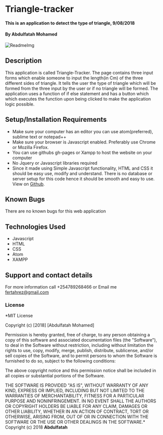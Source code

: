 # Triangle-tracker
#### This is an application to detect the type of triangle, 9/08/2018
#### By **Abdulfatah Mohamed**
![ReadmeImg](https://upload.wikimedia.org/wikipedia/commons/f/fc/Triangle_model_of_love.png "Optional title")
## Description
This application is called Triangle-Tracker. The page contains three input forms which enable someone to input the length(in Cm) of the three different sides of triangle. It tells the user the type of triangle which will be formed from the three input by the user or if no triangle will be formed. The application uses a function of if else statement and has a button which which executes the function upon being clicked to make the application logic possible.    
## Setup/Installation Requirements
* Make sure your computer has an editor you can use atom(preferred), sublime text or notepad++
* Make sure your browser is Javascript enabled. Preferably use Chrome or Mozilla Firefox. 
* You can use githubs gh-pages or Xampp to host the website on your computer
* No Jquery or Javascript libraries required
* Since it made using Simple Javascript functionality, HTML and CSS it should be easy use, modify  and understand.
There is no database or server setup for this code hence it should be smooth and easy to use. View on [Github](http://fatahrez.github.io/triangle-tracker).
## Known Bugs
There are no known bugs for this web application
## Technologies Used
* Javascript
* HTML
* CSS
* Atom
* XAMPP
## Support and contact details
For more information call +254789268466 or Email me fertahrez@gmail.com
### License
*MIT License

Copyright (c) [2018] [Abdulfatah Mohamed]

Permission is hereby granted, free of charge, to any person obtaining a copy
of this software and associated documentation files (the "Software"), to deal
in the Software without restriction, including without limitation the rights
to use, copy, modify, merge, publish, distribute, sublicense, and/or sell
copies of the Software, and to permit persons to whom the Software is
furnished to do so, subject to the following conditions:

The above copyright notice and this permission notice shall be included in all
copies or substantial portions of the Software.

THE SOFTWARE IS PROVIDED "AS IS", WITHOUT WARRANTY OF ANY KIND, EXPRESS OR
IMPLIED, INCLUDING BUT NOT LIMITED TO THE WARRANTIES OF MERCHANTABILITY,
FITNESS FOR A PARTICULAR PURPOSE AND NONINFRINGEMENT. IN NO EVENT SHALL THE
AUTHORS OR COPYRIGHT HOLDERS BE LIABLE FOR ANY CLAIM, DAMAGES OR OTHER
LIABILITY, WHETHER IN AN ACTION OF CONTRACT, TORT OR OTHERWISE, ARISING FROM,
OUT OF OR IN CONNECTION WITH THE SOFTWARE OR THE USE OR OTHER DEALINGS IN THE
SOFTWARE.*
Copyright (c) 2018 **Abdulfatah**
